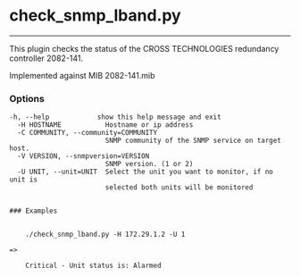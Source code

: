 # check_snmp_lband.py
---

This plugin checks the  status of the CROSS TECHNOLOGIES redundancy controller 2082-141. 

Implemented against MIB 2082-141.mib

### Options
```
-h, --help            show this help message and exit
  -H HOSTNAME           Hostname or ip address
  -C COMMUNITY, --community=COMMUNITY
                        SNMP community of the SNMP service on target host.
  -V VERSION, --snmpversion=VERSION
                        SNMP version. (1 or 2)
  -U UNIT, --unit=UNIT  Select the unit you want to monitor, if no unit is
                        selected both units will be monitored

```
```

### Examples


    ./check_snmp_lband.py -H 172.29.1.2 -U 1

=>

    Critical - Unit status is: Alarmed
    
